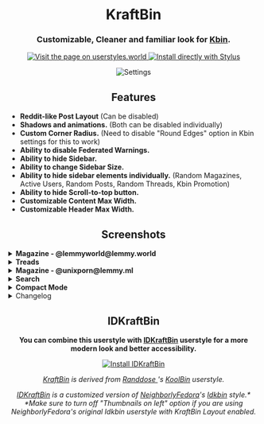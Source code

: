 <body>
    <h1 align="center">KraftBin</h1>
    <h3 align="center">
        Customizable, Cleaner and familiar look for <a href="https://kbin.pub/">Kbin</a>.
    </h3>
    <p align="center">
        <a href="https://userstyles.world/style/11353/kraftbin">
        <img alt="Visit the page on userstyles.world" src="https://img.shields.io/badge/Visit%20the%20page%20on-userstyles.world-00adad.svg"/>
      </a>
      <a href="https://userstyles.world/api/style/11353.user.css">
        <img alt="Install directly with Stylus" src="https://img.shields.io/badge/Install%20directly%20with-Stylus-00adad.svg"/>
      </a>
    </p>
    <p align="center">
        <img src="https://github.com/ThakshilaDamsak/KraftBin/assets/95128171/4cfe07cc-de52-4ec3-a69f-1dbaf426715e" alt="Settings" />
    </p>
    <h2 align="center">Features</h2>
    <ul>
        <li><strong>Reddit-like Post Layout</strong> (Can be disabled)</li>
        <li><strong>Shadows and animations.</strong> (Both can be disabled individually)</li>
        <li><strong>Custom Corner Radius.</strong> (Need to disable "Round Edges" option in Kbin settings for this to work)</li>
        <li><strong>Ability to disable Federated Warnings.</strong></li>
        <li><strong>Ability to hide Sidebar.</strong></li>
        <li><strong>Ability to change Sidebar Size.</strong></li>
        <li><strong>Ability to hide sidebar elements individually.</strong> (Random Magazines, Active Users, Random Posts, Random Threads, Kbin Promotion)</li>
        <li><strong>Ability to hide Scroll-to-top button.</strong></li>
        <li><strong>Customizable Content Max Width.</strong></li>
        <li><strong>Customizable Header Max Width.</strong></li>
    </ul>
    <h2 align="center">Screenshots</h2>
    <details>
        <summary><b>Magazine - @lemmyworld@lemmy.world</b></summary>
        <img src="https://github.com/ThakshilaDamsak/KraftBin/assets/95128171/69a3a4c6-48b5-4027-b343-1548d59528e2" alt="Screenshot 2023-08-06 at 17-50-27 lemmyworld - kbin social" />
    </details>
    <details>
        <summary><b>Treads</b></summary>
        <img src="https://github.com/ThakshilaDamsak/KraftBin/assets/95128171/4f3f3920-44a4-4862-ae8c-6fe03f39c188" alt="Screenshot 2023-08-06 at 17-39-45 kbin social - Explore Fediverse" />
    </details>
    <details>
        <summary><b>Magazine - @unixporn@lemmy.ml</b></summary>
        <img src="https://github.com/ThakshilaDamsak/KraftBin/assets/95128171/33db18d8-6ae0-44e8-b441-131d547eb324" alt="Screenshot 2023-08-06 at 17-42-25 unixporn - kbin social" />
    </details>
    <details>
        <summary><b>Search</b></summary>
        <img src="https://github.com/ThakshilaDamsak/KraftBin/assets/95128171/9ae12be3-3bff-4857-bc2d-c765242dba9f" alt="Screenshot 2023-08-06 at 17-52-00 Search - kbin social" />
    </details>
    <details>
        <summary><b>Compact Mode</b></summary>
        <img src="https://github.com/ThakshilaDamsak/KraftBin/assets/95128171/b6177c5b-a215-4149-95ec-bf767a13582c" alt="Screenshot_20230806_175317" />
    </details>
    <details>
        <summary> Changelog </summary>
        <ul>
            <li><strong>v3.6.1</strong>
                <ul>
                    <li>Added a slider for corner radius adjustment.</li>
                </ul>
            </li>
            <li><strong>v3.5.1</strong>
                <ul>
                    <li>Added some shadows and animations.</li>
                    <li>Added ability to reduce extra motion.</li>
                    <li>Converted some selections to checkboxes.</li>
                </ul>
            </li>
            <li><strong>v3.1.1</strong>
                <ul>
                    <li>Added ability to enable or disable custom post layout.</li>
                    <li>Changed Preprocessor to Stylus.</li>
                </ul>
            </li>
            <li><strong>v2.3.1</strong>
                <ul>
                    <li>Added ability to change corner radius. (Needs to disable "Rounded Edges" setting on Kbin)</li>
                    <li>Added ability to enable or disable top margin.</li>
                    <li>Few more tweaks and fixes.</li>
                </ul>
            </li>
        </ul>
    </details>
    <h2 align="center">IDKraftBin</h2>
    <p align="center">
        <b>You can combine this userstyle with <a href="https://github.com/ThakshilaDamsak/IDKraftBin/#readme">IDKraftBin</a> userstyle for a more modern look and better accessibility.</b>
        <br>
    </p>
    <p align="center">
        <a href="https://github.com/ThakshilaDamsak/IDKraftBin/#readme">
            <img alt="Install IDKraftBin" src="https://img.shields.io/badge/Install-IDKraftBin-00adad.svg"/>
        </a>
    </p>
    <p align="center">
        <i><a href="./#kraftbin">KraftBin</a> is derived from <a href="https://userstyles.world/user/Randdose">Randdose </a>'s <a href="https://userstyles.world/style/10315/koolbin">KoolBin</a> userstyle.</i>
    </p>
    <p align="center">
        <i><a href="./#idkraftbin">IDKraftBin</a> is a customized version of <a href="https://userstyles.world/user/NeighborlyFedora">NeighborlyFedora</a>'s  <a href="https://userstyles.world/style/10478/idkbin">Idkbin</a> style.*</i>
        <br>
        <i>*Make sure to turn off "Thumbnails on left" option if you are using NeighborlyFedora's original Idkbin userstyle with KraftBin Layout enabled.</i>
    </p>
</body>
